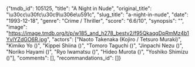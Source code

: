 {"tmdb_id": 105125, "title": "A Night in Nude", "original_title": "\u30cc\u30fc\u30c9\u306e\u591c", "slug_title": "a-night-in-nude", "date": "1993-12-18", "genre": "Crime / Thriller", "score": "6.6/10", "synopsis": "", "image": "https://image.tmdb.org/t/p/w185_and_h278_bestv2/f95QkaqqDpRmMz4b1YvlYZdGO6R.jpg", "actors": ["Naoto Takenaka (Kojiro / Tetsuro Muraki)", "Kimiko Yo ()", "Kippei Shiina ()", "Tomoro Taguchi ()", "Jinpachi Nezu ()", "Noriko Hayami ()", "Ryo Iwamatsu ()", "Hideo Murota ()", "Yoshiko Shimizu ()"], "comments": [], "recommandations_id": []}